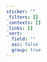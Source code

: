 ```yaml
---
sticker: ""
_filters: []
_contexts: []
_links: []
_sort:
  field: ""
  asc: false
  group: true
---
```

